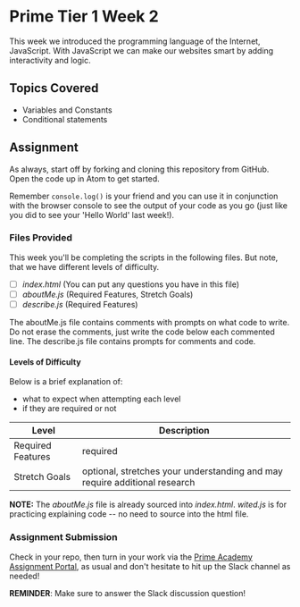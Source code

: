# Prime Tier 1 Week 2

This week we introduced the programming language of the Internet, JavaScript. With JavaScript we can make our websites smart by adding interactivity and logic.

## Topics Covered
* Variables and Constants
* Conditional statements


## Assignment

As always, start off by forking and cloning this repository from GitHub. Open the code up in Atom to get started.

Remember `console.log()` is your friend and you can use it in conjunction with the browser console to see the output of your code as you go (just like you did to see your 'Hello World' last week!).

### Files Provided

This week you'll be completing the scripts in the following files. But note, that we have different levels of difficulty.

- [ ] *index.html* (You can put any questions you have in this file)
- [ ] *aboutMe.js* (Required Features, Stretch Goals)
- [ ] *describe.js* (Required Features)

The aboutMe.js file contains comments with prompts on what code to write. Do not erase the comments, just write the code below each commented line.
The describe.js file contains prompts for comments and code. 

#### Levels of Difficulty

Below is a brief explanation of:

* what to expect when attempting each level
* if they are required or not

Level | Description
--- | ---
Required Features | required
Stretch Goals | optional, stretches your understanding and may require additional research

**NOTE:** The *aboutMe.js* file is already sourced into *index.html*. *wited.js* is for practicing explaining code -- no need to source into the html file.

### Assignment Submission
Check in your repo, then turn in your work via the <a target="_blank" href="https://portal.primeacademy.io/#/student/assignments">Prime Academy Assignment Portal</a>, as usual and don't hesitate to hit up the Slack channel as needed!

**REMINDER**: Make sure to answer the Slack discussion question!
